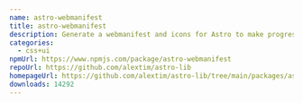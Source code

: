 ```yaml
---
name: astro-webmanifest
title: astro-webmanifest
description: Generate a webmanifest and icons for Astro to make progressive web apps
categories:
  - css+ui
npmUrl: https://www.npmjs.com/package/astro-webmanifest
repoUrl: https://github.com/alextim/astro-lib
homepageUrl: https://github.com/alextim/astro-lib/tree/main/packages/astro-webmanifest#readme
downloads: 14292
---
```

